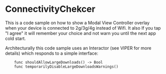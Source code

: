 # ConnectivityChekcer
This is a code sample on how to show a Modal View Controller overlay when your device is connected to 2g/3g/4g instead of Wifi. It also
If you tap  "I agree" it will remember your choice and not warn you until the next app cold start.

Architecturally this code sample uses an Interactor (see VIPER for more details) which responds to a simple interface:
```language-Swift
    func shouldAllowLargeDownloads() -> Bool 
    func temporarilyDisableLargeDownloadsWarnings()
```
